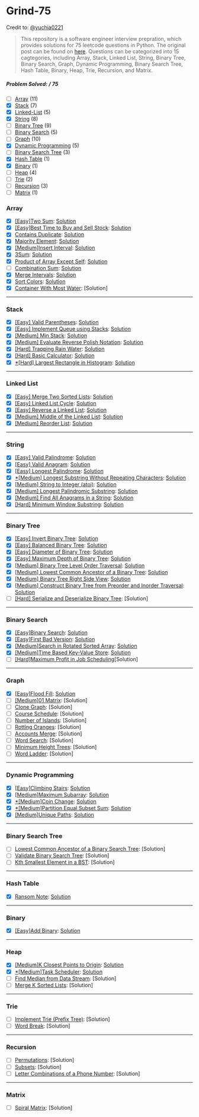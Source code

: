 # Grind-75
Credit to: [@yuchia0221](https://github.com/yuchia0221/Grind-75)
> This repository is a software engineer interview prepration, which provides solutions for 75 leetcode questions in Python. The original post can be found on [here](https://www.techinterviewhandbook.org/grind75?grouping=topics&order=difficulty&hours=8). Questions can be categorized into 15 cagtegories, including Array, Stack, Linked List, String, Binary Tree, Binary Search, Graph, Dynamic Programming, Binary Search Tree, Hash Table, Binary, Heap, Trie, Recursion, and Matrix.

##### Problem Solved: / 75

-   [ ] [Array](#array) (11)
-   [x] [Stack](#stack) (7)
-   [x] [Linked-List](#linked-list) (5)
-   [x] [String](#string) (8)
-   [ ] [Binary Tree](#binary-tree) (9)
-   [ ] [Binary Search](#binary-search) (5)
-   [ ] [Graph](#graph) (10)
-   [x] [Dynamic Programming](#dynamic-programming) (5)
-   [ ] [Binary Search Tree](#binary-search-tree) (3)
-   [x] [Hash Table](#hash-table) (1)
-   [x] [Binary](#binary) (1)
-   [ ] [Heap](#heap) (4)
-   [ ] [Trie](#trie) (2)
-   [ ] [Recursion](#recursion) (3)
-   [ ] [Matrix](#matrix) (1)

### Array

-   [x] [[Easy]Two Sum](https://leetcode.com/problems/two-sum): [Solution](/Array/1-TwoSum/README.md)
-   [x] [[Easy]Best Time to Buy and Sell Stock](https://leetcode.com/problems/best-time-to-buy-and-sell-stock): [Solution](/Array/121-BestTimetoBuyandSellStock/README.md)
-   [x] [Contains Duplicate](https://leetcode.com/problems/contains-duplicate): [Solution](/Array/217-ContainsDuplicate/README.md)
-   [x] [Majority Element](https://leetcode.com/problems/majority-element): [Solution](/Array/169-MajorityElement/README.md)
-   [x] [[Medium]Insert Interval](https://leetcode.com/problems/insert-interval): [Solution](/Array//57-InsertInterval/README.md)
-   [x] [3Sum](https://leetcode.com/problems/3sum/): [Solution](/Array/15-3Sum/README.md)
-   [x] [Product of Array Except Self](https://leetcode.com/problems/product-of-array-except-self): [Solution](/Array/238-ProductofArrayExceptSelf/README.md)
-   [ ] [Combination Sum](https://leetcode.com/problems/combination-sum): [Solution](/Array/39-CombinationSum/README.md)
-   [x] [Merge Intervals](https://leetcode.com/problems/merge-intervals): [Solution](/Array/56-MergeIntervals/README.md)
-   [x] [Sort Colors](https://leetcode.com/problems/sort-colors): [Solution](/Array/75-SortColors/)
-   [x] [Container With Most Water](https://leetcode.com/problems/container-with-most-water): [Solution]

---

### Stack

-   [x] [[Easy] Valid Parentheses](https://leetcode.com/problems/valid-parentheses): [Solution](/Stack/20-ValidParentheses/README.md)
-   [x] [[Easy] Implement Queue using Stacks](https://leetcode.com/problems/implement-queue-using-stacks): [Solution](/Stack/232-ImplementQueueUsingStacks/README.md)
-   [x] [[Medium] Min Stack](https://leetcode.com/problems/min-stack): [Solution](/Stack/155-MinStack/README.md)
-   [x] [[Medium] Evaluate Reverse Polish Notation](https://leetcode.com/problems/evaluate-reverse-polish-notation): [Solution](/Stack/150-EvaluateReversePolishNotation/README.md)
-   [x] [[Hard] Trapping Rain Water](https://leetcode.com/problems/trapping-rain-water): [Solution](/Stack/42-TrappingRainWater/README.md)
-   [x] [[Hard] Basic Calculator](https://leetcode.com/problems/basic-calculator): [Solution](/Stack/224-BasicCalculator/README.md)
-   [x] [*[Hard] Largest Rectangle in Histogram](https://leetcode.com/problems/largest-rectangle-in-histogram): [Solution](/Stack/84-LargestRectangleInHistogram/README.md)

---

### Linked List

-   [x] [[Easy] Merge Two Sorted Lists](https://leetcode.com/problems/merge-two-sorted-lists): [Solution](/LinkedList/21-MergeTwoSortedList/README.md)
-   [x] [[Easy] Linked List Cycle](https://leetcode.com/problems/linked-list-cycle): [Solution](/LinkedList/141-LinkedListCycle/README.md)
-   [x] [[Easy] Reverse a Linked List](https://leetcode.com/problems/reverse-linked-list): [Solution](/LinkedList/206-ReverseLinkedList/)
-   [x] [[Medium] Middle of the Linked List](https://leetcode.com/problems/remove-nth-node-from-end-of-list): [Solution](/LinkedList/19-RemoveNthNodeFromENdofList/README.md)
-   [x] [[Medium] Reorder List](https://leetcode.com/problems/reorder-list): [Solution](/LinkedList/143-ReorderList/README.md)

---

### String

-   [x] [[Easy] Valid Palindrome](https://leetcode.com/problems/valid-palindrome): [Solution](/String/125-ValidPalindrome/README.md)
-   [x] [[Easy] Valid Anagram](https://leetcode.com/problems/valid-anagram): [Solution](/String/242_ValidAnagram/README.md)
-   [x] [[Easy] Longest Palindrome](https://leetcode.com/problems/longest-palindrome): [Solution](/String/409-longestPalindrome/README.md)
-   [x] [*[Medium] Longest Substring Without Repeating Characters](https://leetcode.com/problems/longest-substring-without-repeating-characters): [Solution](/String/3-LongestSubstringWithoutRepeatingChars/README.md)
-   [x] [[Medium] String to Integer (atoi)](https://leetcode.com/problems/string-to-integer-atoi): [Solution](/String/8-StringToInt/README.md)
-   [x] [[Medium] Longest Palindromic Substring](https://leetcode.com/problems/longest-palindromic-substring): [Solution](/String/5-LongestPalindromicSubstring/README.md)
-   [x] [[Medium] Find All Anagrams in a String](https://leetcode.com/problems/find-all-anagrams-in-a-string): [Solution](/String/438-FindAlllAnagramsInAString/README.md)
-   [x] [[Hard] Minimum Window Substring](https://leetcode.com/problems/minimum-window-substring): [Solution](/String/76-MinimumWindowSubstring/README.md)

---

### Binary Tree

-   [x] [[Easy] Invert Binary Tree](https://leetcode.com/problems/invert-binary-tree): [Solution](/BinaryTree/226-InvertBinaryTree/README.md)
-   [x] [[Easy] Balanced Binary Tree](https://leetcode.com/problems/balanced-binary-tree): [Solution](/BinaryTree/110-BalancedBinaryTree/README.md)
-   [x] [[Easy] Diameter of Binary Tree](https://leetcode.com/problems/diameter-of-binary-tree): [Solution](/BinaryTree/543-DiameterofBinaryTree/README.md)
-   [x] [[Easy] Maximum Depth of Binary Tree](https://leetcode.com/problems/maximum-depth-of-binary-tree): [Solution](/BinaryTree/104-MaxDepthOfBinaryTree/README.md)
-   [x] [[Medium] Binary Tree Level Order Traversal](https://leetcode.com/problems/binary-tree-level-order-traversal): [Solution](/BinaryTree/102-BinaryTreeLevelOrderTraversal/README.md)
-   [x] [[Medium] Lowest Common Ancestor of a Binary Tree](https://leetcode.com/problems/lowest-common-ancestor-of-a-binary-tree): [Solution](/BinaryTree/236-LowestCommonAncestor/README.md)
-   [x] [[Medium] Binary Tree Right Side View](https://leetcode.com/problems/binary-tree-right-side-view): [Solution](/BinaryTree/199-BinaryTreeRightSideView/README.md)
-   [x] [[Medium] Construct Binary Tree from Preorder and Inorder Traversal](https://leetcode.com/problems/construct-binary-tree-from-preorder-and-inorder-traversal): [Solution](/BinaryTree/105-ConstructBTfromPreandInorderTraversal/README.md)
-   [ ] [[Hard] Serialize and Deserialize Binary Tree](https://leetcode.com/problems/serialize-and-deserialize-binary-tree): [Solution]
---

### Binary Search

-   [x] [[Easy]Binary Search](https://leetcode.com/problems/binary-search): [Solution](/BinarySearch/704-BinarySearch/README.md)
-   [x] [[Easy]First Bad Version](https://leetcode.com/problems/first-bad-version): [Solution](/BinarySearch/278-FirstBadVersion/README.md)
-   [x] [[Medium]Search in Rotated Sorted Array](https://leetcode.com/problems/search-in-rotated-sorted-array): [Solution](/BinarySearch/33-SearchInRotatedSortedArray/README.md)
-   [x] [[Medium]Time Based Key-Value Store](https://leetcode.com/problems/time-based-key-value-store): [Solution](/BinarySearch/981-TimeBasedKeyValueStore/README.md)
-   [ ] [[Hard]Maximum Profit in Job Scheduling](https://leetcode.com/problems/maximum-profit-in-job-scheduling)[Solution]

---

### Graph

-   [x] [[Easy]Flood Fill](https://leetcode.com/problems/flood-fill): [Solution](/Graph/733-FloodFill/README.md)
-   [ ] [[Medium]01 Matrix](https://leetcode.com/problems/01-matrix): [Solution]
-   [ ] [Clone Graph](https://leetcode.com/problems/clone-graph): [Solution]
-   [ ] [Course Schedule](https://leetcode.com/problems/course-schedule): [Solution]
-   [ ] [Number of Islands](https://leetcode.com/problems/number-of-islands): [Solution]
-   [ ] [Rotting Oranges](https://leetcode.com/problems/rotting-oranges): [Solution]
-   [ ] [Accounts Merge](https://leetcode.com/problems/accounts-merge): [Solution]
-   [ ] [Word Search](https://leetcode.com/problems/word-search): [Solution]
-   [ ] [Minimum Height Trees](https://leetcode.com/problems/minimum-height-trees): [Solution]
-   [ ] [Word Ladder](https://leetcode.com/problems/word-ladder): [Solution]

---

### Dynamic Programming

-   [x] [[Easy]Climbing Stairs](https://leetcode.com/problems/climbing-stairs): [Solution](/DynamicProgramming/70-ClimbingStairs/README.md)
-   [x] [[Medium]Maximum Subarray](https://leetcode.com/problems/maximum-subarray): [Solution](/DynamicProgramming/53-MaximumSubarray/README.md)
-   [x] [*[Medium]Coin Change](https://leetcode.com/problems/coin-change): [Solution](/DynamicProgramming/416-PartitionEqualSubsetSum/README.md)
-   [x] [*[Medium]Partition Equal Subset Sum](https://leetcode.com/problems/partition-equal-subset-sum/): [Solution](/DynamicProgramming/416-PartitionEqualSubsetSum/README.md)
-   [x] [[Medium]Unique Paths](https://leetcode.com/problems/unique-paths): [Solution](/DynamicProgramming/62-UniquePaths/README.md)

---

### Binary Search Tree

-   [ ] [Lowest Common Ancestor of a Binary Search Tree](https://leetcode.com/problems/lowest-common-ancestor-of-a-binary-search-tree): [Solution]
-   [ ] [Validate Binary Search Tree](https://leetcode.com/problems/validate-binary-search-tree): [Solution]
-   [ ] [Kth Smallest Element in a BST](https://leetcode.com/problems/kth-smallest-element-in-a-bst): [Solution]
---

### Hash Table

-   [x] [Ransom Note](https://leetcode.com/problems/ransom-note): [Solution](/Hash%20Table/383-RansomNote/README.md)

---

### Binary

-   [x] [[Easy]Add Binary](https://leetcode.com/problems/add-binary): [Solution](/Binary/67-AddBinary/README.md)

---

### Heap

-   [x] [[Medium]K Closest Points to Origin](https://leetcode.com/problems/k-closest-points-to-origin): [Solution](/Heap/973-KClosestPointstoOrigin/README.md)
-   [x] [*[Medium]Task Scheduler](https://leetcode.com/problems/task-scheduler): [Solution](/Heap/621-TaskScheduler/README.md)
-   [ ] [Find Median from Data Stream](https://leetcode.com/problems/find-median-from-data-stream/): [Solution]
-   [ ] [Merge K Sorted Lists](https://leetcode.com/problems/merge-k-sorted-lists/): [Solution]

---

### Trie

-   [ ] [Implement Trie (Prefix Tree)](https://leetcode.com/problems/implement-trie-prefix-tree): [Solution]
-   [ ] [Word Break](https://leetcode.com/problems/word-break): [Solution]

---

### Recursion

-   [ ] [Permutations](https://leetcode.com/problems/permutations): [Solution]
-   [ ] [Subsets](https://leetcode.com/problems/subsets): [Solution]
-   [ ] [Letter Combinations of a Phone Number](https://leetcode.com/problems/letter-combinations-of-a-phone-number): [Solution]

---

### Matrix

-   [ ] [Spiral Matrix](https://leetcode.com/problems/spiral-matrix): [Solution]
